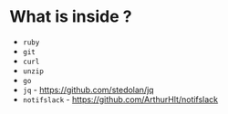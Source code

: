 # What is inside ?

- `ruby`
- `git`
- `curl`
- `unzip`
- `go`
- `jq` - https://github.com/stedolan/jq
- `notifslack` - https://github.com/ArthurHlt/notifslack
